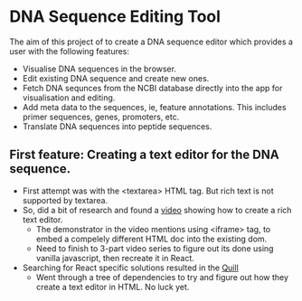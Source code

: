 # DNA Sequence Editing Tool

The aim of this project of to create a DNA sequence editor which provides a user with the following features:

- Visualise DNA sequences in the browser.
- Edit existing DNA sequence and create new ones.
- Fetch DNA sequnces from the NCBI database directly into the app for visualisation and editing.
- Add meta data to the sequences, ie, feature annotations. This includes primer sequences, genes, promoters, etc.
- Translate DNA sequences into peptide sequences.

## First feature: Creating a text editor for the DNA sequence.

- First attempt was with the &lt;textarea&gt; HTML tag. But rich text is not supported by textarea.
- So, did a bit of research and found a [video](https://www.youtube.com/watch?v=Z_xN5oo_hqY) showing how to create a rich text editor.
    - The demonstrator in the video mentions using &lt;iframe&gt; tag, to embed a compelely different HTML doc into the existing dom.
    - Need to finish to 3-part video series to figure out its done using vanilla javascript, then recreate it in React.
- Searching for React specific solutions resulted in the [Quill](https://github.com/slab/quill/tree/main)
    - Went through a tree of dependencies to try and figure out how they create a text editor in HTML. No luck yet.
